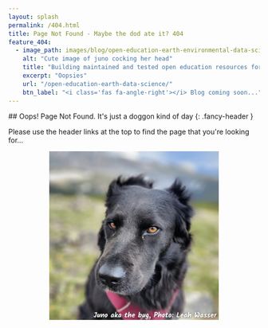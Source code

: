 ```yaml
---
layout: splash
permalink: /404.html
title: Page Not Found - Maybe the dod ate it? 404
feature_404:
  - image_path: images/blog/open-education-earth-environmental-data-science-card.png
    alt: "Cute image of juno cocking her head"
    title: "Building maintained and tested open education resources for learning earth and environmental data science"
    excerpt: "Oopsies"
    url: "/open-education-earth-data-science/"
    btn_label: "<i class='fas fa-angle-right'></i> Blog coming soon..."
---
```


<div class="body__content-block" markdown="1">
## Oops! Page Not Found. It's just a doggon kind of day
{: .fancy-header }

Please use the header links at the top to find the page 
that you're looking for...

<figure>
    <a href="/images/juno-404-page-photo-l-wasser.png">
    <img src="/images/juno-404-page-photo-l-wasser.png" alt="Image of my black flat coated retriever and border collie rescue dog Juno aka June bug." style="width:80%;margin-right:auto;margin-left:auto;display:block"></a>
</figure>

</div>
